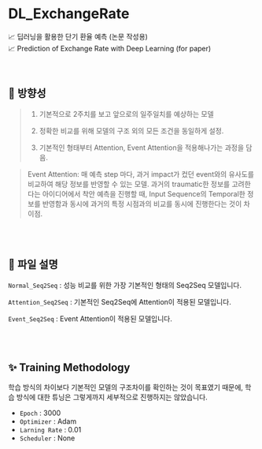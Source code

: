 # DL_ExchangeRate
📈 딥러닝을 활용한 단기 환율 예측 (논문 작성용)  
📈 Prediction of Exchange Rate with Deep Learning (for paper) 

<br>

## 🚩 방향성
> 1. 기본적으로 2주치를 보고 앞으로의 일주일치를 예상하는 모델
>
> 2. 정확한 비교를 위해 모델의 구조 외의 모든 조건을 동일하게 설정.
> 
> 3. 기본적인 형태부터 Attention, Event Attention을 적용해나가는 과정을 담음.

> Event Attention: 매 예측 step 마다, 과거 impact가 컸던 event와의 유사도를 비교하여 해당 정보를 반영할 수 있는 모델.
> 과거의 traumatic한 정보를 고려한다는 아이디어에서 착안
> 예측을 진행할 때, Input Sequence의 Temporal한 정보를 반영함과 동시에 과거의 특정 시점과의 비교를 동시에 진행한다는 것이 차이점.

<br>

<br>

## 📃 파일 설명
`Normal_Seq2Seq` : 성능 비교를 위한 가장 기본적인 형태의 Seq2Seq 모델입니다. 

`Attention_Seq2Seq` : 기본적인 Seq2Seq에 Attention이 적용된 모델입니다.  

`Event_Seq2Seq` : Event Attention이 적용된 모델입니다.  


<br>

<br>


## ✨ Training Methodology
학습 방식의 차이보다 기본적인 모델의 구조차이를 확인하는 것이 목표였기 때문에, 학습 방식에 대한 튜닝은 그렇게까지 세부적으로 진행하지는 않았습니다.
- `Epoch` : 3000
- `Optimizer` : Adam
- `Larning Rate` : 0.01 
- `Scheduler` : None